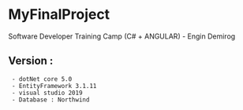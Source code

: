 # MyFinalProject
Software Developer Training Camp (C# + ANGULAR) - Engin Demirog
##    Version : 
     - dotNet core 5.0
     - EntityFramework 3.1.11
     - visual studio 2019
     - Database : Northwind
